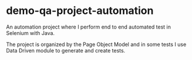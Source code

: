 # demo-qa-project-automation
An automation project where I perform end to end automated test in Selenium with Java. 

The project is organized by the Page Object Model and in some tests I use Data Driven module to generate and create tests.




